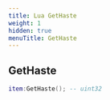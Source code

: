 ```yaml
---
title: Lua GetHaste
weight: 1
hidden: true
menuTitle: GetHaste
---
```

## GetHaste
```lua
item:GetHaste(); -- uint32
```